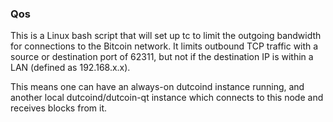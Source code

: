 ### Qos ###

This is a Linux bash script that will set up tc to limit the outgoing bandwidth for connections to the Bitcoin network. It limits outbound TCP traffic with a source or destination port of 62311, but not if the destination IP is within a LAN (defined as 192.168.x.x).

This means one can have an always-on dutcoind instance running, and another local dutcoind/dutcoin-qt instance which connects to this node and receives blocks from it.
